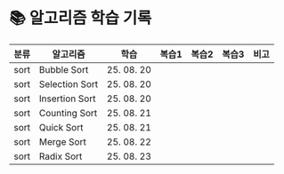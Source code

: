 # 📚 알고리즘 학습 기록

| 분류 | 알고리즘 | 학습 | 복습1 | 복습2 | 복습3 | 비고 |
|------|---------|--------|-------|-------|-------|------|
| sort | Bubble Sort | 25. 08. 20 |  |  |  |  |
| sort | Selection Sort | 25. 08. 20 |  |  |  |  |
| sort | Insertion Sort | 25. 08. 20 |  |  |  |  |
| sort | Counting Sort | 25. 08. 21 |  |  |  |  |
| sort | Quick Sort | 25. 08. 21 |  |  |  |  |
| sort | Merge Sort | 25. 08. 22 |  |  |  |  |
| sort | Radix Sort | 25. 08. 23 |  |  |  |  |